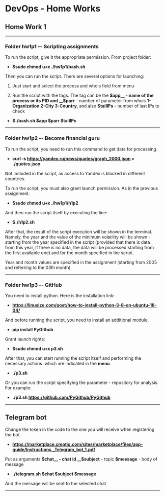 # DevOps - Home Works

## Home Work 1

---

### Folder hw1p1 -- Scripting assignments
To run the script, give it the appropriate permission. From project folder:
- **$sudo chmod u+x ./hw1p1/bash.sh**

Then you can run the script. 
There are several options for launching: 
1) Just start and select the process and whois field from menu 

2) Run the script with the tags. The tag can be the __$app__ - name of the process or its PID and __$parr__ - number of parameter from whois __1-Organization 2-City 3-Country__, and also __$tailIPs__ - number of last IPs to check
 - **$./bash.sh $app $parr $tailIPs**

----

 ### Folder hw1p2 -- Become financial guru

To run the script, you need to run this command to get data for processing.

- **curl -s https://yandex.ru/news/quotes/graph_2000.json > ./quotes.json**

Not included in the script, as access to Yandex is blocked in different countries.

To run the script, you must also grant launch permission. As in the previous assignment.

- **$sudo chmod u+x ./hw1p1/h1p2**

And then run the script itself by executing the line:

- **$./h1p2.sh**

After that, the result of the script execution will be shown in the terminal. Namely, the year and the value of the minimum volatility will be shown - starting from the year specified in the script (provided that there is data from this year, if there is no data, the data will be processed starting from the first available one) and for the month specified in the script.

Year and month values are specified in the assignment (starting from 2005 and referring to the 03th month)

----
 ### Folder hw1p3 -- GitHub

You need to install python. Here is the installation link:

- **https://linuxize.com/post/how-to-install-python-3-8-on-ubuntu-18-04/**

And before running the script, you need to install an additional module.

- **pip install PyGithub**

Grant launch rights:

- **$sudo chmod u+x p3.sh**

After that, you can start running the script itself and performing the necessary actions. which are indicated in the __menu__.

- **./p3.sh**


Or you can run the script specifying the parameter - repository for analysis. For example:
- **./p3.sh https://github.com/PyGithub/PyGithub**

----
## Telegram bot
Change the token in the code to the one you will receive when registering the bot.

- **https://marketplace.creatio.com/sites/marketplace/files/app-guide/Instructions._Telegram_bot_1.pdf**

Put as arguments __$chat__ - chat id __$subject__ - topic  __$message__ - body of message

- **./telegram.sh $chat $subject $message**

And the message will be sent to the selected chat

---